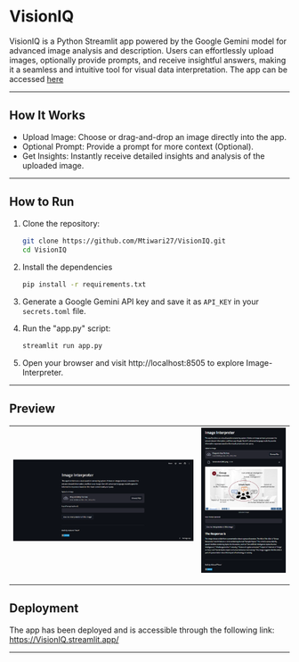 # VisionIQ
VisionIQ is a Python Streamlit app powered by the Google Gemini model for advanced image analysis and description.
Users can effortlessly upload images, optionally provide prompts, and receive insightful answers, making it a seamless and intuitive tool for visual data interpretation.
The app can be accessed [here](https://VisionIQ.streamlit.app/)

---

## How It Works
- Upload Image: Choose or drag-and-drop an image directly into the app.
- Optional Prompt: Provide a prompt for more context (Optional).
- Get Insights: Instantly receive detailed insights and analysis of the uploaded image.

---

## How to Run

1. Clone the repository:
   ```bash
   git clone https://github.com/Mtiwari27/VisionIQ.git
   cd VisionIQ
   ```
   
2. Install the dependencies
   ```bash
   pip install -r requirements.txt
   ```
   
3. Generate a Google Gemini API key and save it as `API_KEY` in your `secrets.toml` file.
   
5. Run the "app.py" script:
   ```bash
   streamlit run app.py
   ```

6. Open your browser and visit http://localhost:8505 to explore Image-Interpreter.

---

## Preview

| ![Preview Image 1](ImagePreview/Preview1.png) | ![Preview Image 2](ImagePreview/Preview2.png) |
|---------|-------------|

---

## Deployment

The app has been deployed and is accessible through the following link: https://VisionIQ.streamlit.app/

---
